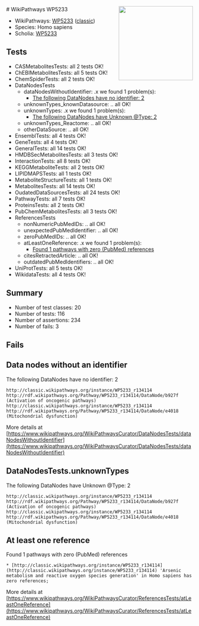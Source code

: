 <img style="float: right; width: 200px" src="https://upload.wikimedia.org/wikipedia/commons/thumb/8/83/Wplogo_with_text_500.png/640px-Wplogo_with_text_500.png" />
# WikiPathways WP5233

* WikiPathways: [WP5233](https://wikipathways.org/pathways/WP5233) ([classic](https://classic.wikipathways.org/instance/WP5233))
* Species: Homo sapiens
* Scholia: [WP5233](https://scholia.toolforge.org/wikipathways/WP5233)
## Tests
* CASMetabolitesTests: all 2 tests OK!
* ChEBIMetabolitesTests: all 5 tests OK!
* ChemSpiderTests: all 2 tests OK!
* DataNodesTests
    * dataNodesWithoutIdentifier: .x we found 1 problem(s):
        * [The following DataNodes have no identifier: 2](#d2d32fa1)
    * unknownTypes_knownDatasource: .. all OK!
    * unknownTypes: .x we found 1 problem(s):
        * [The following DataNodes have Unknown @Type: 2](#839973e0)
    * unknownTypes_Reactome: .. all OK!
    * otherDataSource: .. all OK!
* EnsemblTests: all 4 tests OK!
* GeneTests: all 4 tests OK!
* GeneralTests: all 14 tests OK!
* HMDBSecMetabolitesTests: all 3 tests OK!
* InteractionTests: all 8 tests OK!
* KEGGMetaboliteTests: all 2 tests OK!
* LIPIDMAPSTests: all 1 tests OK!
* MetaboliteStructureTests: all 1 tests OK!
* MetabolitesTests: all 14 tests OK!
* OudatedDataSourcesTests: all 24 tests OK!
* PathwayTests: all 7 tests OK!
* ProteinsTests: all 2 tests OK!
* PubChemMetabolitesTests: all 3 tests OK!
* ReferencesTests
    * nonNumericPubMedIDs: .. all OK!
    * unexpectedPubMedIdentifier: .. all OK!
    * zeroPubMedIDs: .. all OK!
    * atLeastOneReference: .x we found 1 problem(s):
        * [Found 1 pathways with zero (PubMed) references](#d0a459f0)
    * citesRetractedArticle: .. all OK!
    * outdatedPubMedIdentifiers: .. all OK!
* UniProtTests: all 5 tests OK!
* WikidataTests: all 4 tests OK!


## Summary

* Number of test classes: 20
* Number of tests: 116
* Number of assertions: 234
* Number of fails: 3

## Fails

<a name="d2d32fa1" />

## Data nodes without an identifier

The following DataNodes have no identifier: 2
```
http://classic.wikipathways.org/instance/WP5233_r134114 http://rdf.wikipathways.org/Pathway/WP5233_r134114/DataNode/b927f (Activation of oncogenic pathways)
http://classic.wikipathways.org/instance/WP5233_r134114 http://rdf.wikipathways.org/Pathway/WP5233_r134114/DataNode/e4018 (Mitochondrial dysfunction)
```

More details at [https://www.wikipathways.org/WikiPathwaysCurator/DataNodesTests/dataNodesWithoutIdentifier](https://www.wikipathways.org/WikiPathwaysCurator/DataNodesTests/dataNodesWithoutIdentifier)

<a name="839973e0" />

## DataNodesTests.unknownTypes

The following DataNodes have Unknown @Type: 2
```
http://classic.wikipathways.org/instance/WP5233_r134114 http://rdf.wikipathways.org/Pathway/WP5233_r134114/DataNode/b927f (Activation of oncogenic pathways)
http://classic.wikipathways.org/instance/WP5233_r134114 http://rdf.wikipathways.org/Pathway/WP5233_r134114/DataNode/e4018 (Mitochondrial dysfunction)
```

<a name="d0a459f0" />

## At least one reference

Found 1 pathways with zero (PubMed) references
```
* [http://classic.wikipathways.org/instance/WP5233_r134114](http://classic.wikipathways.org/instance/WP5233_r134114) 'Arsenic metabolism and reactive oxygen species generation' in Homo sapiens has zero references; 
```

More details at [https://www.wikipathways.org/WikiPathwaysCurator/ReferencesTests/atLeastOneReference](https://www.wikipathways.org/WikiPathwaysCurator/ReferencesTests/atLeastOneReference)

